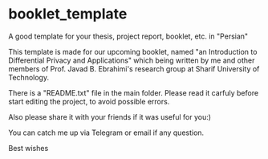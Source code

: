 # booklet_template
A good template for your thesis, project report, booklet, etc. in "Persian"


This template is made for our upcoming booklet, named "an Introduction to Differential Privacy and Applications" which being written by me and other members of Prof. Javad B. Ebrahimi's research group at Sharif University of Technology.

There is a "README.txt" file in the main folder. Please read it carfuly before start editing the project, to avoid possible errors.

Also please share it with your friends if it was useful for you:)

You can catch me up via Telegram or email if any question.

Best wishes
